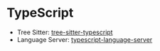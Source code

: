 # TypeScript

- Tree Sitter: [tree-sitter-typescript](https://github.com/tree-sitter/tree-sitter-typescript)
- Language Server: [typescript-language-server](https://github.com/typescript-language-server/typescript-language-server)
